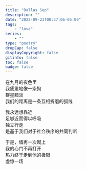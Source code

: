 ```yaml
---
title: "Dallas Sep"
description: ""
date: "2022-09-23T00:37:06-05:00"
tags: 
    - "love"
series: 
    - ""
type: "poetry"
dropCap: false
displayCopyright: false
gitinfo: false
toc: false
badge: false
---
```

在九月的夜色里  
我疲惫地像一条狗  
群星黯淡  
我们的距离是一条互相折磨的弧线  

我永远想靠近  
足够近而得以呼吸  
独立行走  
是基于我们对于社会秩序的共同判断  

于是，墙再一次砌上  
我的心门不再打开  
热力终于走到他的极限  
虚惊一场
